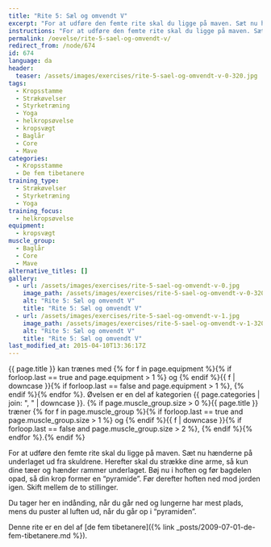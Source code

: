 ```yaml
---
title: "Rite 5: Sæl og omvendt V"
excerpt: "For at udføre den femte rite skal du ligge på maven. Sæt nu hænderne på underlaget ud fra skuldrene. Herefter skal du strække dine arme, så kun dine tæer og hænder rammer underlaget. Bøj nu i hoften og før bagdelen opad, så din krop former en pyramide. Før derefter hoften ned mod jorden igen. Skift mellem de to stillinger."
instructions: "For at udføre den femte rite skal du ligge på maven. Sæt nu hænderne på underlaget ud fra skuldrene. Herefter skal du strække dine arme, så kun dine tæer og hænder rammer underlaget. Bøj nu i hoften og før bagdelen opad, så din krop former en pyramide. Før derefter hoften ned mod jorden igen. Skift mellem de to stillinger."
permalink: /oevelse/rite-5-sael-og-omvendt-v/
redirect_from: /node/674
id: 674
language: da
header:
  teaser: /assets/images/exercises/rite-5-sael-og-omvendt-v-0-320.jpg
tags:
  - Kropsstamme
  - Strækøvelser
  - Styrketræning
  - Yoga
  - helkropsøvelse
  - kropsvægt
  - Baglår
  - Core
  - Mave
categories:
  - Kropsstamme
  - De fem tibetanere
training_type:
  - Strækøvelser
  - Styrketræning
  - Yoga
training_focus:
  - helkropsøvelse
equipment:
  - kropsvægt
muscle_group:
  - Baglår
  - Core
  - Mave
alternative_titles: []
gallery:
  - url: /assets/images/exercises/rite-5-sael-og-omvendt-v-0.jpg
    image_path: /assets/images/exercises/rite-5-sael-og-omvendt-v-0-320.jpg
    alt: "Rite 5: Sæl og omvendt V"
    title: "Rite 5: Sæl og omvendt V"
  - url: /assets/images/exercises/rite-5-sael-og-omvendt-v-1.jpg
    image_path: /assets/images/exercises/rite-5-sael-og-omvendt-v-1-320.jpg
    alt: "Rite 5: Sæl og omvendt V"
    title: "Rite 5: Sæl og omvendt V"
last_modified_at: 2015-04-10T13:36:17Z
---
```


{{ page.title }} kan trænes med {% for f in page.equipment %}{% if forloop.last == true and page.equipment > 1 %} og {% endif %}{{ f | downcase  }}{% if forloop.last == false and page.equipment > 1 %}, {% endif %}{% endfor %}. Øvelsen er en del af kategorien {{ page.categories | join: ", " | downcase }}. {% if page.muscle_group.size > 0 %}{{ page.title }} træner {% for f in page.muscle_group %}{% if forloop.last == true and page.muscle_group.size > 1 %} og {% endif %}{{ f | downcase }}{% if forloop.last == false and page.muscle_group.size > 2 %}, {% endif %}{% endfor %}.{% endif %}

For at udføre den femte rite skal du ligge på maven. Sæt nu hænderne på underlaget ud fra skuldrene. Herefter skal du strække dine arme, så kun dine tæer og hænder rammer underlaget. Bøj nu i hoften og før bagdelen opad, så din krop former en “pyramide”. Før derefter hoften ned mod jorden igen. Skift mellem de to stillinger.

Du tager her en indånding, når du går ned og lungerne har mest plads, mens du puster al luften ud, når du går op i “pyramiden”.

Denne rite er en del af [de fem tibetanere]({% link _posts/2009-07-01-de-fem-tibetanere.md %}).
